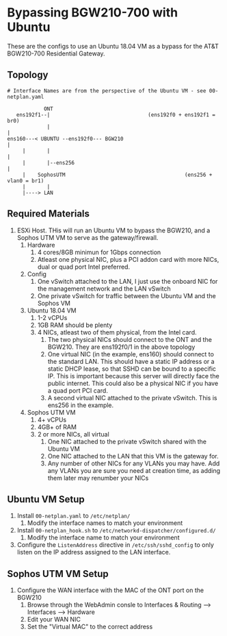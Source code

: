 # Bypassing BGW210-700 with Ubuntu

These are the configs to use an Ubuntu 18.04 VM as a bypass for the AT&T BGW210-700 Residential Gateway.

## Topology

```
# Interface Names are from the perspective of the Ubuntu VM - see 00-netplan.yaml

            ONT 
   ens192f1--|                                (ens192f0 + ens192f1 = br0)
             |                                                        |
ens160---< UBUNTU --ens192f0--- BGW210                                |
     |       |                                                        |
     |       |--ens256                                                |
     |    SophosUTM                                       (ens256 + vlan0 = br1)
     |       | 
     |----> LAN
```

## Required Materials

1. ESXi Host. THis will run an Ubuntu VM to bypass the BGW210, and a Sophos UTM VM to serve as the gateway/firewall.
    1. Hardware
        1. 4 cores/8GB minimun for 1Gbps connection
        1. Atleast one physical NIC, plus a PCI addon card with more NICs, dual or quad port Intel preferred.
    1. Config
        1. One vSwitch attached to the LAN, I just use the onboard NIC for the management network and the LAN vSwitch
        1. One private vSwitch for traffic between the Ubuntu VM and the Sophos VM
    1. Ubuntu 18.04 VM
        1. 1-2 vCPUs
        1. 1GB RAM should be plenty
        1. 4 NICs, atleast two of them physical, from the Intel card.
            1. The two physical NICs should connect to the ONT and the BGW210. They are ens192f0/1 in the above topology
            1. One virtual NIC (in the example, ens160) should connect to the standard LAN. This should have a static IP address or a static DHCP lease, so that SSHD can be bound to a specific IP. This is important because this server will directly face the public internet. This could also be a physical NIC if you have a quad port PCI card.
            1. A second virtual NIC attached to the private vSwitch. This is ens256 in the example.
    1. Sophos UTM VM
        1. 4+ vCPUs
        1. 4GB+ of RAM
        1. 2 or more NICs, all virtual
            1. One NIC attached to the private vSwitch shared with the Ubuntu VM
            1. One NIC attached to the LAN that this VM is the gateway for.
            1. Any number of other NICs for any VLANs you may have. Add any VLANs you are sure you need at creation time, as adding them later may renumber your NICs

## Ubuntu VM Setup

1. Install `00-netplan.yaml` to `/etc/netplan/`
    1. Modify the interface names to match your environment
1. Install `00-netplan_hook.sh` to `/etc/networkd-dispatcher/configured.d/`
    1. Modify the interface name to match your environment
1. Configure the `ListenAddress` directive in `/etc/ssh/sshd_config` to only listen on the IP address assigned to the LAN interface.

## Sophos UTM VM Setup

1. Configure the WAN interface with the MAC of the ONT port on the BGW210
    1. Browse through the WebAdmin consle to Interfaces & Routing --> Interfaces --> Hardware
    1. Edit your WAN NIC
    1. Set the "Virtual MAC" to the correct address